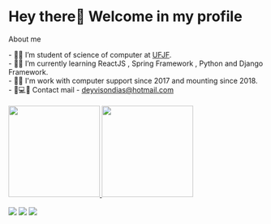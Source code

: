 
# Hey there👋 Welcome in my profile

About me

<div>
  - 🧑‍💻 I’m student of science of computer at <a href ="https://www2.ufjf.br/ufjf/"> UFJF</a>.<br>
- 🧑‍💻 I’m currently learning ReactJS , Spring Framework , Python and Django Framework.<br>
- 🧑‍💻 I'm work with computer support since 2017 and mounting since 2018.<br>
  - 🧑💻💬 Contact mail - <a href="deyvisondias@hotmail.com">deyvisondias@hotmail.com</a><br>
</div>
<br>
<div>
  <a href="https://github.com/deyvisongdias" > 
  <img height="180em" src="https://github-readme-stats.vercel.app/api?username=deyvisongdias&show_icons=true&theme=midnight-purple"/>
  <img height="180em" src="https://github-readme-stats.vercel.app/api/top-langs/?username=deyvisongdias&layout=compact&langs_count=16&theme=midnight-purple"/>
</div>
<br>
  <div>
    <a href="https://www.linkedin.com/in/deyvison-gregorio-435301207/"><img src="https://img.shields.io/badge/LinkedIn-0077B5?style=for-the-badge&logo=linkedin&logoColor=white" target="_blanck"></a>
     <a href="https://www.instagram.com/deyvison_dias_/?hl=pt-br"><img src="https://img.shields.io/badge/Instagram-E4405F?style=for-the-badge&logo=instagram&logoColor=white" target="_blanck"></a>
      <a href="https://www.twitch.tv/doczik4"><img src="https://img.shields.io/badge/Twitch-9146FF?style=for-the-badge&logo=twitch&logoColor=white" target="_blanck"></a>
  </div>
